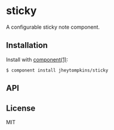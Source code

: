 
# sticky

  A configurable sticky note component.

## Installation

  Install with [component(1)](http://component.io):

    $ component install jheytompkins/sticky

## API



## License

  MIT
